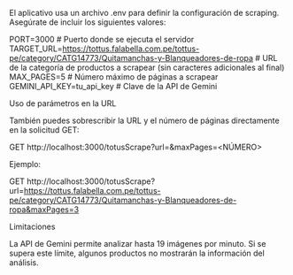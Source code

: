 El aplicativo usa un archivo .env para definir la configuración de scraping. Asegúrate de incluir los siguientes valores:

PORT=3000 # Puerto donde se ejecuta el servidor
TARGET_URL=https://tottus.falabella.com.pe/tottus-pe/category/CATG14773/Quitamanchas-y-Blanqueadores-de-ropa # URL de la categoría de productos a scrapear (sin caracteres adicionales al final)
MAX_PAGES=5 # Número máximo de páginas a scrapear
GEMINI_API_KEY=tu_api_key # Clave de la API de Gemini

Uso de parámetros en la URL

También puedes sobrescribir la URL y el número de páginas directamente en la solicitud GET:

GET http://localhost:3000/totusScrape?url=<URL>&maxPages=<NÚMERO>

Ejemplo:

GET http://localhost:3000/totusScrape?url=https://tottus.falabella.com.pe/tottus-pe/category/CATG14773/Quitamanchas-y-Blanqueadores-de-ropa&maxPages=3

Limitaciones

La API de Gemini permite analizar hasta 19 imágenes por minuto. Si se supera este límite, algunos productos no mostrarán la información del análisis.
